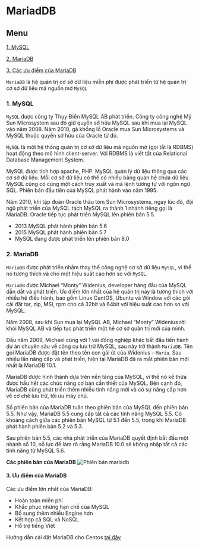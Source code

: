 # MariadDB
## Menu
[1. MySQL](#MySQL)

[2. MariaDB](#MariaDB)

[3. Các ưu điểm của MariaDB](#UuDiem)

`MariaDB` là hệ quản trị cơ sở dữ liệu miễn phí được phát triển từ hệ quản trị cơ sở dữ liệu mã nguồn mở `MySQL`

<a name="MySQL"></a>
### 1. MySQL
`MySQL` được công ty Thụy Điển MySQL AB phát triển. Công ty công nghệ Mỹ Sun Microsystem sau đó giữ quyền sở hữu MySQL sau khi mua lại MySQL vào năm 2008. Năm 2010, gã khổng lồ Oracle mua Sun Microsystems và MySQL thuộc quyền sở hữu của Oracle từ đó.

`MySQL` là một hệ thống quản trị cơ sở dữ liệu mã nguồn mở (gọi tắt là RDBMS) hoạt động theo mô hình client-server. Với RDBMS là viết tắt của Relational Database Management System. 

MySQL được tích hợp apache, PHP. MySQL quản lý dữ liệu thông qua các cơ sở dữ liệu. Mỗi cơ sở dữ liệu có thể có nhiều bảng quan hệ chứa dữ liệu. MySQL cũng có cùng một cách truy xuất và mã lệnh tương tự với ngôn ngữ SQL. Phiên bản đầu tiên của MySQL phát hành vào năm 1995. 

Năm 2010, khi tập đoàn Oracle thâu tóm Sun Microsystems, ngay lúc đó, đội ngũ phát triển của MySQL tách MySQL ra thành 1 nhánh riêng gọi là MariaDB. Oracle tiếp tục phát triển MySQL lên phiên bản 5.5.
- 2013 MySQL phát hành phiên bản 5.6
- 2015 MySQL phát hành phiên bản 5.7
- MySQL đang được phát triển lên phiên bản 8.0

<a name="MariaDB"></a>
### 2. MariaDB
`MariaDB` được phát triển nhằm thay thế công nghệ cơ sở dữ liệu `MySQL`, vì thế nó tương thích và cho một hiệu suất cao hơn so với `MySQL`.

`MariaDB` được Michael “Monty” Widenius, developer hàng đầu của MySQL dẫn dắt và phát triển. Ưu điểm lớn nhất của hệ quản trị này là tương thích với nhiều hệ điều hành, bao gồm Linux CentOS, Ubuntu và Window với các gói cài đặt tar, zip, MSI, rpm cho cả 32bit và 64bit với hiệu suất cao hơn so với MySQL. 

Năm 2008, sau khi Sun mua lại MySQL AB, Michael “Monty” Widenius rời khỏi MySQL AB và tiếp tục phát triển một hệ cơ sở quản trị mới của mình.

Đầu năm 2009, Michael cùng với 1 vài đồng nghiệp khác bắt đầu tiến hành dự án chuyên sâu về công cụ lưu trữ MySQL, sau này trở thành `MariaDB`. Tên gọi MariaDB được đặt tên theo tên con gái út của Widenius – `Maria`. Sau nhiều lần nâng cấp và phát triển, hiện tại MariaDB đã ra mắt phiên bản mới nhất là MariaDB 10.1.

MariaDB được hình thành dựa trên nền tảng của MySQL, vì thế nó kế thừa được hầu hết các chức năng cơ bản cần thiết của MySQL. Bên cạnh đó, MariaDB cũng phát triển thêm nhiều tính năng mới và có sự nâng cấp hơn về cơ chế lưu trữ, tối ưu máy chủ.

Số phiên bản của MariaDB tuân theo phiên bản của MySQL đến phiên bản 5.5. Như vậy, MariaDB 5.5 cung cấp tất cả các tính năng MySQL 5.5. Có khoảng cách giữa các phiên bản MySQL từ 5.1 đến 5.5, trong khi MariaDB phát hành phiên bản 5.2 và 5.3.

Sau phiên bản 5.5, các nhà phát triển của MariaDB quyết định bắt đầu một nhánh số 10, nỗ lực để làm rõ rằng MariaDB 10.0 sẽ không nhập tất cả các tính năng từ MySQL 5.6.

**Các phiên bản của MariaDB**
![Phiên bản mariadb](https://user-images.githubusercontent.com/84270045/148376864-d75907f7-c045-4803-b21e-d352125147d8.png)


<a name="UuDiem"></a>
#### 3. Ưu điểm của MariaDB
Các ưu điểm lớn nhất của MariaDB:
- Hoàn toàn miễn phí
- Khắc phục những hạn chế của MySQL
- Bổ sung thêm nhiều Engine hơn
- Kết hợp cả SQL và NoSQL
- Hỗ trợ tiếng Việt

Hướng dẫn cài đặt MariaDB cho Centos [tại đây](https://github.com/duydzai888/Tim_hieu_linux/blob/main/MariaDB/Cai_Dat_MariaDB_tren_Centos7.md)
